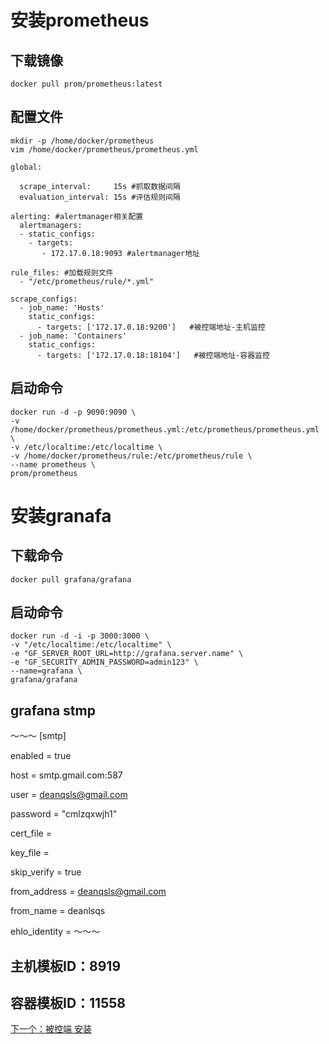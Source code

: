 # 安装prometheus

## 下载镜像

~~~
docker pull prom/prometheus:latest
~~~

## 配置文件

~~~
mkdir -p /home/docker/prometheus
vim /home/docker/prometheus/prometheus.yml
~~~

~~~
global:

  scrape_interval:     15s #抓取数据间隔
  evaluation_interval: 15s #评估规则间隔

alerting: #alertmanager相关配置
  alertmanagers:
  - static_configs:
    - targets:
       - 172.17.0.18:9093 #alertmanager地址

rule_files: #加载规则文件
  - "/etc/prometheus/rule/*.yml"

scrape_configs:
  - job_name: 'Hosts'
    static_configs:
      - targets: ['172.17.0.18:9200']   #被控端地址-主机监控
  - job_name: 'Containers'
    static_configs:
      - targets: ['172.17.0.18:18104']   #被控端地址-容器监控
~~~

## 启动命令

~~~
docker run -d -p 9090:9090 \
-v /home/docker/prometheus/prometheus.yml:/etc/prometheus/prometheus.yml \
-v /etc/localtime:/etc/localtime \
-v /home/docker/prometheus/rule:/etc/prometheus/rule \
--name prometheus \
prom/prometheus
~~~

# 安装granafa

## 下载命令

~~~
docker pull grafana/grafana 
~~~

## 启动命令

~~~
docker run -d -i -p 3000:3000 \
-v "/etc/localtime:/etc/localtime" \
-e "GF_SERVER_ROOT_URL=http://grafana.server.name" \
-e "GF_SECURITY_ADMIN_PASSWORD=admin123" \
--name=grafana \
grafana/grafana
~~~

## grafana stmp

～～～
[smtp]

enabled = true

host = smtp.gmail.com:587

user = deanqsls@gmail.com

password = "cmlzqxwjh1"

cert_file =

key_file =

skip_verify = true

from_address = deanqsls@gmail.com

from_name = deanlsqs

ehlo_identity =
～～～


## 主机模板ID：8919

## 容器模板ID：11558

[下一个：被控端  安装](https://github.com/deanls1/note/blob/main/prometheus/2.%E8%A2%AB%E6%8E%A7%E7%AB%AF%E5%AE%89%E8%A3%85.md)
